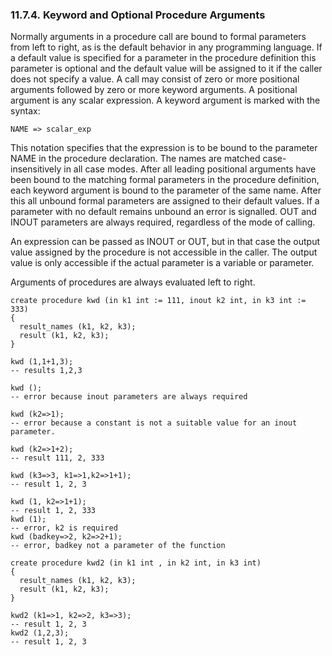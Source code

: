 <div id="kwds" class="section">

<div class="titlepage">

<div>

<div>

### 11.7.4. Keyword and Optional Procedure Arguments

</div>

</div>

</div>

Normally arguments in a procedure call are bound to formal parameters
from left to right, as is the default behavior in any programming
language. If a default value is specified for a parameter in the
procedure definition this parameter is optional and the default value
will be assigned to it if the caller does not specify a value. A call
may consist of zero or more positional arguments followed by zero or
more keyword arguments. A positional argument is any scalar expression.
A keyword argument is marked with the syntax:

``` programlisting
NAME => scalar_exp
```

This notation specifies that the expression is to be bound to the
parameter NAME in the procedure declaration. The names are matched
case-insensitively in all case modes. After all leading positional
arguments have been bound to the matching formal parameters in the
procedure definition, each keyword argument is bound to the parameter of
the same name. After this all unbound formal parameters are assigned to
their default values. If a parameter with no default remains unbound an
error is signalled. OUT and INOUT parameters are always required,
regardless of the mode of calling.

An expression can be passed as INOUT or OUT, but in that case the output
value assigned by the procedure is not accessible in the caller. The
output value is only accessible if the actual parameter is a variable or
parameter.

Arguments of procedures are always evaluated left to right.

``` programlisting
create procedure kwd (in k1 int := 111, inout k2 int, in k3 int := 333)
{
  result_names (k1, k2, k3);
  result (k1, k2, k3);
}

kwd (1,1+1,3);
-- results 1,2,3

kwd ();
-- error because inout parameters are always required

kwd (k2=>1);
-- error because a constant is not a suitable value for an inout parameter.

kwd (k2=>1+2);
-- result 111, 2, 333

kwd (k3=>3, k1=>1,k2=>1+1);
-- result 1, 2, 3

kwd (1, k2=>1+1);
-- result 1, 2, 333
kwd (1);
-- error, k2 is required
kwd (badkey=>2, k2=>2+1);
-- error, badkey not a parameter of the function

create procedure kwd2 (in k1 int , in k2 int, in k3 int)
{
  result_names (k1, k2, k3);
  result (k1, k2, k3);
}

kwd2 (k1=>1, k2=>2, k3=>3);
-- result 1, 2, 3
kwd2 (1,2,3);
-- result 1, 2, 3
```

</div>
